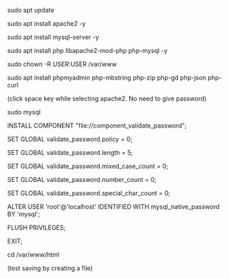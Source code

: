 sudo apt update

sudo apt install apache2 -y

sudo apt install mysql-server -y

sudo apt install php libapache2-mod-php php-mysql -y

sudo chown -R $USER:$USER /var/www

sudo apt install phpmyadmin php-mbstring php-zip php-gd php-json php-curl

(click space key while selecting apache2. No need to give password)

sudo mysql

INSTALL COMPONENT "file://component_validate_password";

SET GLOBAL validate_password.policy = 0;

SET GLOBAL validate_password.length = 5;

SET GLOBAL validate_password.mixed_case_count = 0;

SET GLOBAL validate_password.number_count = 0;

SET GLOBAL validate_password.special_char_count = 0;

ALTER USER 'root'@'localhost' IDENTIFIED WITH mysql_native_password BY 'mysql';

FLUSH PRIVILEGES;

EXIT;

cd /var/www/html

(test saving by creating a file)
